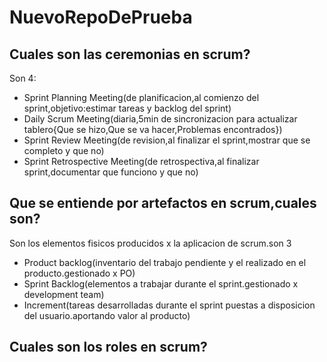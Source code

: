 # NuevoRepoDePrueba  

## Cuales son las ceremonias en scrum?
   Son 4:
   - Sprint Planning Meeting(de planificacion,al comienzo del sprint,objetivo:estimar tareas y backlog del sprint)
   - Daily Scrum Meeting(diaria,5min de sincronizacion para actualizar tablero{Que se hizo,Que se va hacer,Problemas encontrados})
   - Sprint Review Meeting(de revision,al finalizar el sprint,mostrar que se completo y que no)
   - Sprint Retrospective Meeting(de retrospectiva,al finalizar sprint,documentar que funciono y que no)
## Que se entiende por artefactos en scrum,cuales son?
   Son los elementos fisicos producidos x la aplicacion de scrum.son 3
   - Product backlog(inventario del trabajo pendiente y el realizado en el producto.gestionado x PO)
   - Sprint Backlog(elementos a trabajar durante el sprint.gestionado x development team)
   - Increment(tareas desarrolladas durante el sprint puestas a disposicion del usuario.aportando valor al producto)
## Cuales son los roles en scrum?
